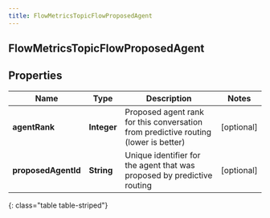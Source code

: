 ```yaml
---
title: FlowMetricsTopicFlowProposedAgent
---
```

## FlowMetricsTopicFlowProposedAgent


## Properties

| Name | Type | Description | Notes |
| ------------ | ------------- | ------------- | ------------- |
| **agentRank** | <!----><!---->**Integer**<!----> | Proposed agent rank for this conversation from predictive routing (lower is better) |  [optional] |
| **proposedAgentId** | <!----><!---->**String**<!----> | Unique identifier for the agent that was proposed by predictive routing |  [optional] |
{: class="table table-striped"}



